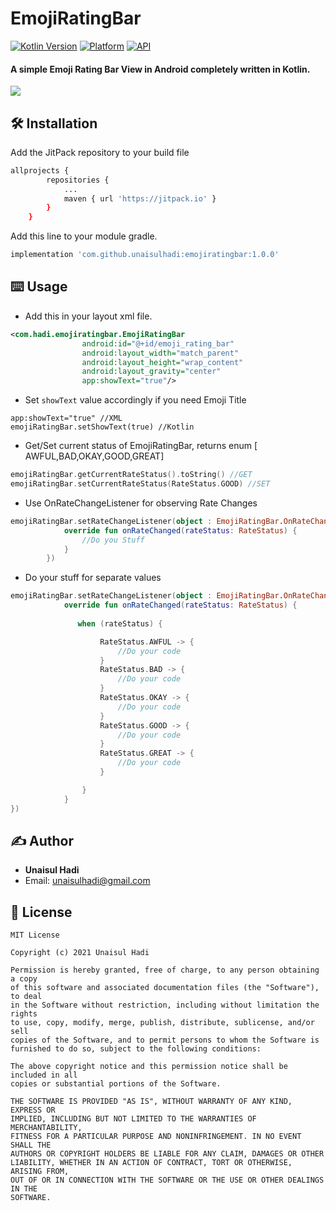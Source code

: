 # EmojiRatingBar
[![Kotlin Version](https://img.shields.io/badge/Kotlin-v1.5.10-blue.svg)](https://kotlinlang.org)  [![Platform](https://img.shields.io/badge/Platform-Android-green.svg?style=flat)](https://www.android.com/) [![API](https://img.shields.io/badge/API-21%2B-brightgreen.svg?style=flat)](https://android-arsenal.com/api?level=21)
<br/>

#### A simple Emoji Rating Bar View in Android completely written in Kotlin.

 <img src="https://raw.githubusercontent.com/unaisulhadi/EmojiRatingBar/master/art/Rating.png">
 
## 🛠 Installation

Add the JitPack repository to your build file
```bash
allprojects {
		repositories {
			...
			maven { url 'https://jitpack.io' }
		}
	}
```

Add this line to your module gradle.
```bash
implementation 'com.github.unaisulhadi:emojiratingbar:1.0.0'
```

## ⌨️ Usage

- Add this in your layout xml file.

```xml
<com.hadi.emojiratingbar.EmojiRatingBar
                android:id="@+id/emoji_rating_bar"
                android:layout_width="match_parent"
                android:layout_height="wrap_content"
                android:layout_gravity="center"
                app:showText="true"/>
```
- Set ```showText``` value accordingly if you need Emoji Title
```
app:showText="true" //XML
emojiRatingBar.setShowText(true) //Kotlin
```
- Get/Set current status of EmojiRatingBar, returns enum 
[ AWFUL,BAD,OKAY,GOOD,GREAT]
```kotlin
emojiRatingBar.getCurrentRateStatus().toString() //GET
emojiRatingBar.setCurrentRateStatus(RateStatus.GOOD) //SET

```
- Use OnRateChangeListener for observing Rate Changes
```kotlin
emojiRatingBar.setRateChangeListener(object : EmojiRatingBar.OnRateChangeListener {
            override fun onRateChanged(rateStatus: RateStatus) {
                //Do you Stuff
            }
        })
```
- Do your stuff for separate values
```kotlin
emojiRatingBar.setRateChangeListener(object : EmojiRatingBar.OnRateChangeListener {
            override fun onRateChanged(rateStatus: RateStatus) {
               
               when (rateStatus) {

                    RateStatus.AWFUL -> {
                        //Do your code
                    }
                    RateStatus.BAD -> {
                        //Do your code
                    }
                    RateStatus.OKAY -> {
                        //Do your code
                    }
                    RateStatus.GOOD -> {
                        //Do your code
                    }
                    RateStatus.GREAT -> {
                        //Do your code
                    }

                }
            }
})
 ```

## ✍️ Author
* <b>Unaisul Hadi</b>
* Email: unaisulhadi@gmail.com


## 📝 License

```
MIT License

Copyright (c) 2021 Unaisul Hadi

Permission is hereby granted, free of charge, to any person obtaining a copy
of this software and associated documentation files (the "Software"), to deal
in the Software without restriction, including without limitation the rights
to use, copy, modify, merge, publish, distribute, sublicense, and/or sell
copies of the Software, and to permit persons to whom the Software is
furnished to do so, subject to the following conditions:

The above copyright notice and this permission notice shall be included in all
copies or substantial portions of the Software.

THE SOFTWARE IS PROVIDED "AS IS", WITHOUT WARRANTY OF ANY KIND, EXPRESS OR
IMPLIED, INCLUDING BUT NOT LIMITED TO THE WARRANTIES OF MERCHANTABILITY,
FITNESS FOR A PARTICULAR PURPOSE AND NONINFRINGEMENT. IN NO EVENT SHALL THE
AUTHORS OR COPYRIGHT HOLDERS BE LIABLE FOR ANY CLAIM, DAMAGES OR OTHER
LIABILITY, WHETHER IN AN ACTION OF CONTRACT, TORT OR OTHERWISE, ARISING FROM,
OUT OF OR IN CONNECTION WITH THE SOFTWARE OR THE USE OR OTHER DEALINGS IN THE
SOFTWARE.
```

